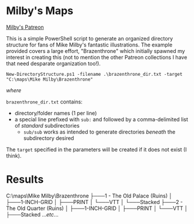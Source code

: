 # Milby's Maps
[Milby's Patreon](https://www.patreon.com/milbysmaps)

This is a simple PowerShell script to generate an organized directory structure for fans of Mike Milby's fantastic illustrations. The example provided covers a large effort, "Brazenthrone" which initially spawned my interest in creating this (not to mention the other Patreon collections I have that need desparate organization too!).

`New-DirectoryStructure.ps1 -filename .\brazenthrone_dir.txt -target "C:\maps\Mike Milby\Brazenthrone"`

_where_

`brazenthrone_dir.txt` contains:
- directory/folder names (1 per line)
- a special line prefixed with `sub:` and followed by a comma-delimited list of _standard_ subdirectories
    - `sub/sub` works as intended to generate directories _beneath_ the subdirectory desired

The `target` specified in the parameters will be created if it does not exist (I think).

# Results
C:\maps\Mike Milby\Brazenthrone
├───1 - The Old Palace (Ruins)
│   ├───1-INCH-GRID
│   ├───PRINT
│   └───VTT
│       └───Stacked
├───2 - The Old Quarter (Ruins)
│   ├───1-INCH-GRID
│   ├───PRINT
│   └───VTT
│       ├───Stacked
..._etc_...